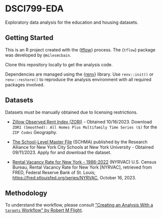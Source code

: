 # DSCI799-EDA

Exploratory data analysis for the education and housing datasets.

## Getting Started

This is an R project created with the {[tflow](https://github.com/milesmcbain/tflow)} process. The {`tflow`} package was developed by `@milesmcbain`.

Clone this repository locally to get the analysis code.

Dependencies are managed using the {[renv](https://rstudio.github.io/renv/articles/renv.html#libraries-and-repositories)} library. Use `renv::init()` or `renv::restore()` to reproduce the analysis environment with all required packages involved.

## Datasets

Datasets must be manually obtained due to licensing restrictions.

- [Zillow Observed Rent Index (ZORI)](https://www.zillow.com/research/data/) - Obtained 10/16/2023. Download `ZORI (Smoothed): All Homes Plus Multifamily Time Series ($)` for the `ZIP Codes` Geography.

- [The School-Level Master File](https://steinhardt.nyu.edu/research-alliance/research/school-level-master-file) (SCHMA) published by the Research Alliance for New York City Schools at New York University - Obtained 09/11/2023. Apply for and download the dataset.

- [Rental Vacancy Rate for New York - 1986-2022](https://fred.stlouisfed.org/series/NYRVAC) (NYRVAC) U.S. Census Bureau, Rental Vacancy Rate for New York [NYRVAC], retrieved from FRED, Federal Reserve Bank of St. Louis; https://fred.stlouisfed.org/series/NYRVAC, October 16, 2023. 

## Methodology

To understand the workflow, please consult ["Creating an Analysis With a `targets` Workflow" by Robert M Flight](https://rmflight.github.io/posts/2022-09-27-creating-an-analysis-using-targets/#tldr).
